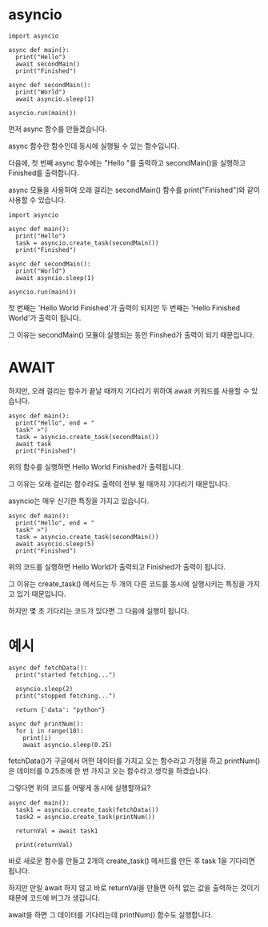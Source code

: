 # asyncio

```
import asyncio

async def main():
  print("Hello")
  await secondMain()
  print("Finished")

async def secondMain():
  print("World")
  await asyncio.sleep(1)

asyncio.run(main())
```

먼저 async 함수를 만들겠습니다.

async 함수란 함수인데 동시에 실행될 수 있는 함수입니다.

다음에, 첫 번째 async 함수에는 "Hello "를 출력하고 secondMain()을 실행하고 Finished를 출력합니다.

async 모듈을 사용하여 오래 걸리는 secondMain() 함수를 print("Finished")와 같이 사용할 수 있습니다.

```
import asyncio

async def main():
  print("Hello")
  task = asyncio.create_task(secondMain())
  print("Finished")

async def secondMain():
  print("World")
  await asyncio.sleep(1)

asyncio.run(main())
```

첫 번째는 'Hello World Finished'가 출력이 되지만 두 번째는 'Hello Finished World'가 출력이 됩니다.

그 이유는 secondMain() 모듈이 실행되는 동안 Finshed가 출력이 되기 때문입니다.

# AWAIT

하지만, 오래 걸리는 함수가 끝날 때까지 기다리기 위하여 await 키워드를 사용할 수 있습니다.

```
async def main():
  print("Hello", end = "
  task" >")
  task = asyncio.create_task(secondMain())
  await task
  print("Finished")
```

위의 함수를 실행하면 Hello World Finished가 출력됩니다.

그 이유는 오래 걸리는 함수라도 출력이 전부 될 때까지 기다리기 때문입니다.

asyncio는 매우 신기한 특징을 가지고 있습니다.

```
async def main():
  print("Hello", end = "
  task" >")
  task = asyncio.create_task(secondMain())
  await asyncio.sleep(5)
  print("Finished")
```

위의 코드를 실행하면 Hello World가 출력되고 Finished가 출력이 됩니다.

그 이유는 create_task() 메서드는 두 개의 다른 코드를 동시에 실행시키는 특징을 가지고 있기 때문입니다.

하지만 몇 초 기다리는 코드가 있다면 그 다음에 실행이 됩니다.

# 예시

```
async def fetchData():
  print("started fetching...")

  asyncio.sleep(2)
  print("stopped fetching...")

  return {'data': "python"}

async def printNum():
  for i in range(10):
    print(i)
    await asyncio.sleep(0.25)
```

fetchData()가 구글에서 어떤 데이터를 가지고 오는 함수라고 가정을 하고 printNum()은 데이터를 0.25초에 한 번 가지고 오는 함수라고 생각을 하겠습니다.

그렇다면 위의 코드를 어떻게 동시에 실행할까요?

```
async def main():
  task1 = asyncio.create_task(fetchData())
  task2 = asyncio.create_task(printNum())

  returnVal = await task1

  print(returnVal)
```

바로 새로운 함수를 만들고 2개의 create_task() 메서드를 만든 후 task 1을 기다리면 됩니다.

하지만 만일 await 하지 않고 바로 returnVal을 만들면 아직 없는 값을 출력하는 것이기 때문에 코드에 버그가 생깁니다.

await을 하면 그 데이터를 기다리는데 printNum() 함수도 실행합니다.
